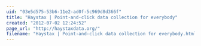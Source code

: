 ```yaml
---
uid: "03e5d575-53b6-11e2-ad0f-5c969d8d366f"
title: "Haystax | Point-and-click data collection for everybody"
created: "2012-07-02 12:24:52"
page_url: "http://haystaxdata.org/"
filename: "Haystax | Point-and-click data collection for everybody.html"
---
```

